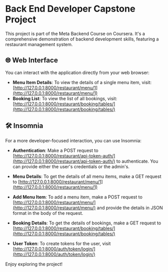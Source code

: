 # Back End Developer Capstone Project

This project is part of the Meta Backend Course on Coursera. It's a comprehensive demonstration of backend development skills, featuring a restaurant management system.

## 🌐 Web Interface

You can interact with the application directly from your web browser:

- **Menu Item Details**: To view the details of a single menu item, visit: [http://127.0.0.1:8000/restaurant/menu/1](http://127.0.0.1:8000/restaurant/menu/1)
- **Booking List**: To view the list of all bookings, visit: [http://127.0.0.1:8000/restaurant/booking/tables/](http://127.0.0.1:8000/restaurant/booking/tables/)

## 🛠 Insomnia

For a more developer-focused interaction, you can use Insomnia:

- **Authentication**: Make a POST request to [http://127.0.0.1:8000/restaurant/api-token-auth/](http://127.0.0.1:8000/restaurant/api-token-auth/) to authenticate. You can provide either the user's credentials or the admin's.

- **Menu Details**: To get the details of all menu items, make a GET request to [http://127.0.0.1:8000/restaurant/menu/1](http://127.0.0.1:8000/restaurant/menu/1)

- **Add Menu Item**: To add a menu item, make a POST request to [http://127.0.0.1:8000/restaurant/menu/](http://127.0.0.1:8000/restaurant/menu/) and provide the details in JSON format in the body of the request.

- **Booking Details**: To get the details of bookings, make a GET request to [http://127.0.0.1:8000/restaurant/booking/tables/](http://127.0.0.1:8000/restaurant/booking/tables/)

- **User Token**: To create tokens for the user, visit [http://127.0.0.1:8000/auth/token/login/](http://127.0.0.1:8000/auth/token/login/)

Enjoy exploring the project!